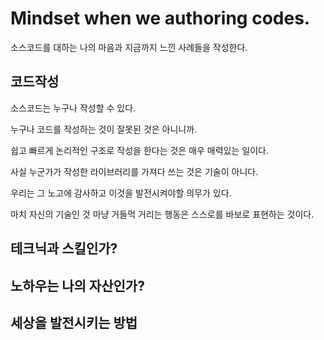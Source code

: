 Mindset when we authoring codes.
===

소스코드를 대하는 나의 마음과 지금까지 느낀 사례들을 작성한다.

## 코드작성

소스코드는 누구나 작성할 수 있다.

누구나 코드를 작성하는 것이 잘못된 것은 아니니까.

쉽고 빠르게 논리적인 구조로 작성을 한다는 것은 매우 매력있는 일이다.

사실 누군가가 작성한 라이브러리를 가져다 쓰는 것은 기술이 아니다.

우리는 그 노고에 감사하고 이것을 발전시켜야할 의무가 있다.

마치 자신의 기술인 것 마냥 거들먹 거리는 행동은 스스로를 바보로 표현하는 것이다.

## 테크닉과 스킬인가?

## 노하우는 나의 자산인가?

## 세상을 발전시키는 방법